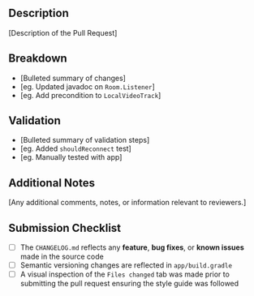 ## Description

[Description of the Pull Request]

## Breakdown

- [Bulleted summary of changes]
- [eg. Updated javadoc on `Room.Listener`]
- [eg. Add precondition to `LocalVideoTrack`]

## Validation

- [Bulleted summary of validation steps]
- [eg. Added `shouldReconnect` test]
- [eg. Manually tested with app]

## Additional Notes

[Any additional comments, notes, or information relevant to reviewers.]

## Submission Checklist

 - [ ] The `CHANGELOG.md` reflects any **feature**, **bug fixes**, or **known issues** made in the source code
 - [ ] Semantic versioning changes are reflected in `app/build.gradle`
 - [ ] A visual inspection of the `Files changed` tab was made prior to submitting the pull request ensuring the style guide was followed
